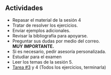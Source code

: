 ## Actividades

*   Repasar el material de la sesión <span lang="en-us">4</span>
*   Tratar de resolver los ejercicios.
*   Enviar ejemplos adicionales.
*   Revisar la bibliografía para apoyarse.
*   Preguntar sus dudas por medio del correo.  
    **MUY IMPORTANTE.**
*   Si es necesario, pedir asesoría personalizada.
*   <span lang="en-us">Estudiar para el examen</span>
*   Leer los temas de la sesión <span lang="en-us">5</span>.
*   [Tarea #3](tarea3.md) <span lang="en-us">y 4</span> (Todos los ejercicios<span lang="en-us">, terminarla)</span>
